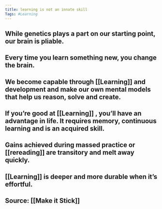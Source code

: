 ```yaml
---
title: learning is not an innate skill
Tags: #Learning
---
```


## While genetics plays a part on our starting point, our brain is pliable.
## Every time you learn something new, you change the brain.
## We become capable through [[Learning]] and development and make our own mental models that help us reason, solve and create.
## If you’re good at [[Learning]] , you’ll have an advantage in life. It requires memory, continuous learning and is an acquired skill.
## Gains achieved during massed practice or [[rereading]] are transitory and melt away quickly.
## [[Learning]] is deeper and more durable when it’s effortful.
## Source: [[Make it Stick]]
